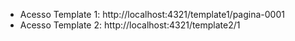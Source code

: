 * Acesso Template 1: http://localhost:4321/template1/pagina-0001
* Acesso Template 2: http://localhost:4321/template2/1

